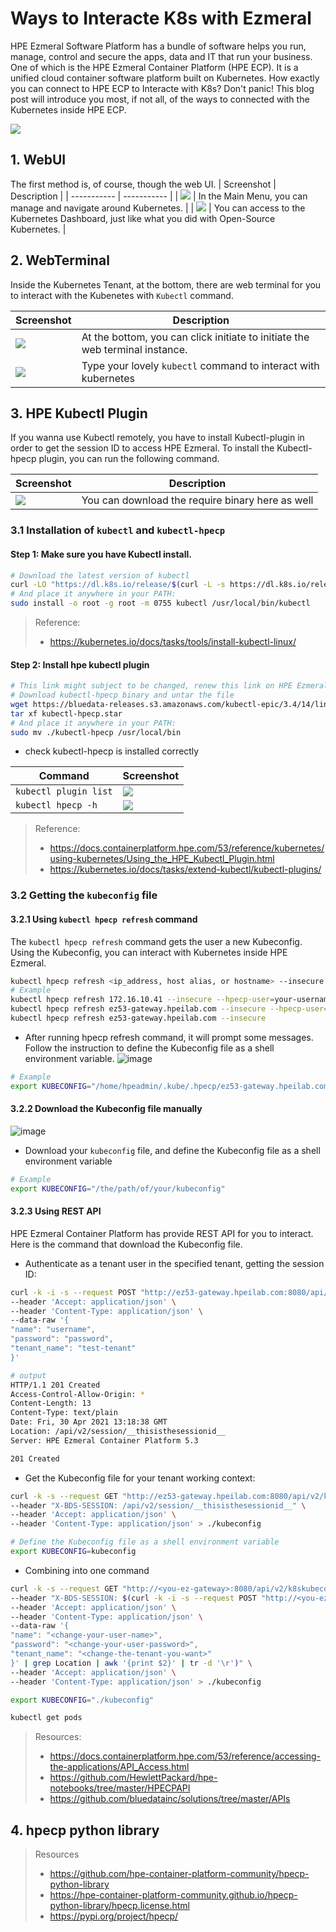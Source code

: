 # Ways to Interacte K8s with Ezmeral

HPE Ezmeral Software Platform has a bundle of software helps you run, manage, control and secure the apps, data and IT that run your business. One of which is the HPE Ezmeral Container Platform (HPE ECP). It is a unified cloud container software platform built on Kubernetes. How exactly you can connect to HPE ECP to Interacte with K8s? Don't panic! This blog post will introduce you most, if not all, of the ways to connected with the Kubernetes inside HPE ECP.

![](https://github.com/helloezmeral/cdn/blob/main/HelloWorld%20with%20EPIC%20MLOps.png?raw=true)

## 1. WebUI
The first method is, of course, though the web UI. 
| Screenshot      | Description |
| ----------- | ----------- |
| ![](https://github.com/helloezmeral/cdn/raw/main/K8s-Cluster.png)     | In the Main Menu, you can manage and navigate around Kubernetes.  |
| ![](https://github.com/helloezmeral/cdn/raw/main/K8s-Dashboard.png)   | You can access to the Kubernetes Dashboard, just like what you did with Open-Source Kubernetes.  |

## 2. WebTerminal
Inside the Kubernetes Tenant, at the bottom, there are web terminal for you to interact with the Kubenetes with ```Kubectl``` command.

| Screenshot      | Description |
| ----------- | ----------- |
| ![](https://github.com/helloezmeral/cdn/raw/main/K8s-Tenant.png)      | At the bottom, you can click initiate to initiate the web terminal instance.  |
| ![](https://github.com/helloezmeral/cdn/raw/main/K8s-Tenant-02.png)   | Type your lovely ```kubectl``` command to interact with kubernetes  |


## 3. HPE Kubectl Plugin
If you wanna use Kubectl remotely, you have to install Kubectl-plugin in order to get the session ID to access HPE Ezmeral. To install the Kubectl-hpecp plugin, you can run the following command.

| Screenshot      | Description |
| ----------- | ----------- |
| ![](https://github.com/helloezmeral/cdn/raw/main/K8s-Tenant-03.png)      | You can download the require binary here as well  |

### 3.1 Installation of ```kubectl``` and ```kubectl-hpecp```
#### Step 1: Make sure you have Kubectl install.
```bash
# Download the latest version of kubectl
curl -LO "https://dl.k8s.io/release/$(curl -L -s https://dl.k8s.io/release/stable.txt)/bin/linux/amd64/kubectl"
# And place it anywhere in your PATH:
sudo install -o root -g root -m 0755 kubectl /usr/local/bin/kubectl
```
> Reference:
> - https://kubernetes.io/docs/tasks/tools/install-kubectl-linux/
> 

#### Step 2: Install hpe kubectl plugin
```bash
# This link might subject to be changed, renew this link on HPE Ezmeral
# Download kubectl-hpecp binary and untar the file
wget https://bluedata-releases.s3.amazonaws.com/kubectl-epic/3.4/14/linux/kubectl-hpecp.star
tar xf kubectl-hpecp.star
# And place it anywhere in your PATH:
sudo mv ./kubectl-hpecp /usr/local/bin
```
- check kubectl-hpecp is installed correctly

| Command | Screenshot      | 
| ----------- | ----------- |
| ``` kubectl plugin list ``` | ![](https://github.com/helloezmeral/cdn/raw/main/kubectl-plugin-list.png)        |
| ``` kubectl hpecp -h ``` | ![](https://github.com/helloezmeral/cdn/raw/main/kubectl-hpecp-h.png)       |

> Reference:
> - https://docs.containerplatform.hpe.com/53/reference/kubernetes/using-kubernetes/Using_the_HPE_Kubectl_Plugin.html
> - https://kubernetes.io/docs/tasks/extend-kubectl/kubectl-plugins/

### 3.2 Getting the ```kubeconfig``` file
#### 3.2.1 Using ```kubectl hpecp refresh``` command
The ```kubectl hpecp refresh``` command gets the user a new Kubeconfig. Using the Kubeconfig, you can interact with Kubernetes inside HPE Ezmeral.
```bash
kubectl hpecp refresh <ip_address, host alias, or hostname> --insecure --hpecp-user=<new_username> --hpecp-pass=<new_password>
# Example
kubectl hpecp refresh 172.16.10.41 --insecure --hpecp-user=your-username --hpecp-pass=your-pass
kubectl hpecp refresh ez53-gateway.hpeilab.com --insecure --hpecp-user=your-username --hpecp-pass=your-pass
kubectl hpecp refresh ez53-gateway.hpeilab.com --insecure
```
- After running hpecp refresh command, it will prompt some messages. Follow the instruction to define the Kubeconfig file as a shell environment variable.
![image](https://user-images.githubusercontent.com/72959956/117413580-bab71980-af48-11eb-808e-1f46f074451c.png)

```bash
# Example
export KUBECONFIG="/home/hpeadmin/.kube/.hpecp/ez53-gateway.hpeilab.com/config"
```
#### 3.2.2 Download the Kubeconfig file manually
![image](https://user-images.githubusercontent.com/72959956/117415089-7a589b00-af4a-11eb-8fbb-54386bcbdbbd.png)
- Download your ```kubeconfig``` file, and define the Kubeconfig file as a shell environment variable
```bash
# Example
export KUBECONFIG="/the/path/of/your/kubeconfig"
```

#### 3.2.3 Using REST API
HPE Ezmeral Container Platform has provide REST API for you to interact. Here is the command that download the Kubeconfig file.
- Authenticate as a tenant user in the specified tenant, getting the session ID: 
```bash
curl -k -i -s --request POST "http://ez53-gateway.hpeilab.com:8080/api/v2/session" \
--header 'Accept: application/json' \
--header 'Content-Type: application/json' \
--data-raw '{
"name": "username",
"password": "password",
"tenant_name": "test-tenant"
}'

# output
HTTP/1.1 201 Created
Access-Control-Allow-Origin: *
Content-Length: 13
Content-Type: text/plain
Date: Fri, 30 Apr 2021 13:18:38 GMT
Location: /api/v2/session/__thisisthesessionid__
Server: HPE Ezmeral Container Platform 5.3

201 Created
```
- Get the Kubeconfig file for your tenant working context: 
```bash
curl -k -s --request GET "http://ez53-gateway.hpeilab.com:8080/api/v2/k8skubeconfig" \
--header "X-BDS-SESSION: /api/v2/session/__thisisthesessionid__" \
--header 'Accept: application/json' \
--header 'Content-Type: application/json' > ./kubeconfig

# Define the Kubeconfig file as a shell environment variable
export KUBECONFIG=kubeconfig
```
- Combining into one command
```bash
curl -k -s --request GET "http://<you-ez-gateway>:8080/api/v2/k8skubeconfig" \
--header "X-BDS-SESSION: $(curl -k -i -s --request POST "http://<you-ez-gateway>:8080/api/v2/session" \
--header 'Accept: application/json' \
--header 'Content-Type: application/json' \
--data-raw '{
"name": "<change-your-user-name>",
"password": "<change-your-user-password>",
"tenant_name": "<change-the-tenant-you-want>"
}' | grep Location | awk '{print $2}' | tr -d '\r')" \
--header 'Accept: application/json' \
--header 'Content-Type: application/json' > ./kubeconfig

export KUBECONFIG="./kubeconfig"

kubectl get pods
```

> Resources:
> - https://docs.containerplatform.hpe.com/53/reference/accessing-the-applications/API_Access.html
> - https://github.com/HewlettPackard/hpe-notebooks/tree/master/HPECPAPI
> - https://github.com/bluedatainc/solutions/tree/master/APIs

## 4. hpecp python library


> Resources
> - https://github.com/hpe-container-platform-community/hpecp-python-library
> - https://hpe-container-platform-community.github.io/hpecp-python-library/hpecp.license.html
> - https://pypi.org/project/hpecp/
